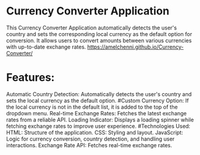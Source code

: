 # Currency Converter Application
This Currency Converter Application automatically detects the user's country and sets the corresponding local currency as the default option for conversion. It allows users to convert amounts between various currencies with up-to-date exchange rates.
https://amelchenni.github.io/Currency-Converter/
# Features:
Automatic Country Detection: Automatically detects the user's country and sets the local currency as the default option.
#Custom Currency Option: If the local currency is not in the default list, it is added to the top of the dropdown menu.
Real-time Exchange Rates: Fetches the latest exchange rates from a reliable API.
Loading Indicator: Displays a loading spinner while fetching exchange rates to improve user experience.
#Technologies Used:
HTML: Structure of the application.
CSS: Styling and layout.
JavaScript: Logic for currency conversion, country detection, and handling user interactions.
Exchange Rate API: Fetches real-time exchange rates.
